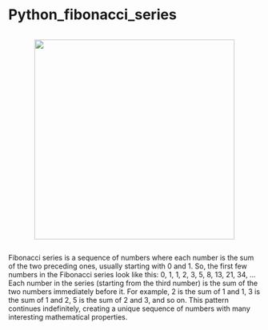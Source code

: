# Python_fibonacci_series
<div class="separator" style="clear: both;">
  <a
    href="https://blogger.googleusercontent.com/img/b/R29vZ2xl/AVvXsEieoYexGvGxLeeC9ZXMCr1Bq8zhdcnFH5ahvJnvYSx2RmNxWDtOVUxbr5yxp4gFwJHaqt-O3MX9PNklRSbMOfXerujLPr-vR_nnGbdaHACoI9QEtrTgz7alXBNuU5R6WQ_BVuDOwNCxapalNT81fIHyz_vUm4Hpuhvir79yiFQFFVB9EBUDg-b3uDIpbi4/s1080/Fibonacci%20series.png"
    style="display: block; padding: 1em 0; text-align: center; "
    ><img
      alt=""
      border="0"
      width="400"
      data-original-height="566"
      data-original-width="1080"
      src="https://blogger.googleusercontent.com/img/b/R29vZ2xl/AVvXsEieoYexGvGxLeeC9ZXMCr1Bq8zhdcnFH5ahvJnvYSx2RmNxWDtOVUxbr5yxp4gFwJHaqt-O3MX9PNklRSbMOfXerujLPr-vR_nnGbdaHACoI9QEtrTgz7alXBNuU5R6WQ_BVuDOwNCxapalNT81fIHyz_vUm4Hpuhvir79yiFQFFVB9EBUDg-b3uDIpbi4/s400/Fibonacci%20series.png"
  /></a>
</div>
<p>
Fibonacci series is a sequence of numbers where each number is the sum of the two preceding ones, usually starting with 0 and 1.
So, the first few numbers in the Fibonacci series look like this:
0, 1, 1, 2, 3, 5, 8, 13, 21, 34, ...
Each number in the series (starting from the third number) is the sum of the two numbers immediately before it. 
For example, 2 is the sum of 1 and 1, 3 is the sum of 1 and 2, 5 is the sum of 2 and 3, and so on. 
This pattern continues indefinitely, creating a unique sequence of numbers with many interesting mathematical properties.
</p>